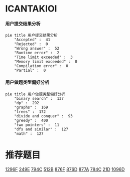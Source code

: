 # ICANTAKIOI

<!-- tabs:start -->



#### **用户提交结果分析**

```mermaid
pie title 用户提交结果分析
    "Accepted" :  41
    "Rejected" :  0
    "Wrong answer" :  52
    "Runtime error" :  2
    "Time limit exceeded" :  3
    "Memory limit exceeded" :  0
    "Compilation error" :  0
    "Partial" :  0
```

#### **用户做题类型偏好分析**

```mermaid
pie title 用户做题类型偏好分析
    "binary search" :  137
    "dp" :  292
    "graphs" :  169
    "trees" :  172
    "divide and conquer" :  93
    "greedy" :  400
    "two pointers" :  11
    "dfs and similar" :  127
    "math" :  127
```



<!-- tabs:end -->
# 推荐题目
[1296F](https://codeforces.com/contest/1296/problem/F)
[249E](https://codeforces.com/contest/249/problem/E)
[794C](https://codeforces.com/contest/794/problem/C)
[512B](https://codeforces.com/contest/512/problem/B)
[876F](https://codeforces.com/contest/876/problem/F)
[876D](https://codeforces.com/contest/876/problem/D)
[877A](https://codeforces.com/contest/877/problem/A)
[784C](https://codeforces.com/contest/784/problem/C)
[21D](https://codeforces.com/contest/21/problem/D)
[1096D](https://codeforces.com/contest/1096/problem/D)

